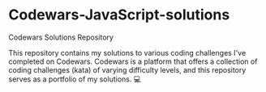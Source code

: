 # Codewars-JavaScript-solutions

Codewars Solutions Repository

This repository contains my solutions to various coding challenges I've completed on Codewars. Codewars is a platform that offers a collection of coding challenges (kata) of varying difficulty levels, and this repository serves as a portfolio of my solutions. 💻
